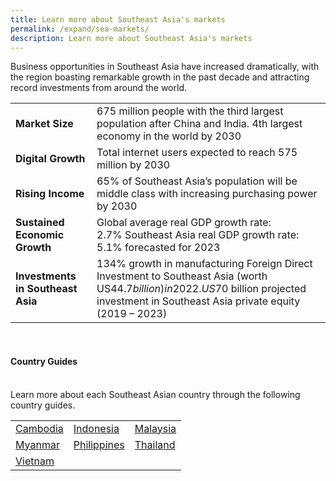 ```yaml
---
title: Learn more about Southeast Asia's markets
permalink: /expand/sea-markets/
description: Learn more about Southeast Asia's markets
---
```

Business opportunities in Southeast Asia have increased dramatically, with the region boasting remarkable growth in the past decade and attracting record investments from around the world.



|  |  | 
| -------- | -------- | 
| <b>Market Size</b> |675 million people with the third largest population after China and India. 4th largest economy in the world by 2030 |
<b>Digital Growth</b> | Total internet users expected to reach 575 million by 2030 | 
<b>Rising Income</b> | 65% of Southeast Asia’s population will be middle class with increasing purchasing power by 2030| 
<b>Sustained Economic Growth</b> | Global average real GDP growth rate: 2.7% Southeast Asia real GDP growth rate: 5.1% forecasted for 2023| 
<b>Investments in Southeast Asia</b> |134% growth in manufacturing Foreign Direct Investment to Southeast Asia (worth US$44.7 billion) in 2022. US$70 billion projected investment in Southeast Asia private equity (2019 – 2023)| 
<br>

<h4>Country Guides</h4><br>
Learn more about each Southeast Asian country through the following country guides.<br>

|  |  |  |
| -------- | -------- | -------- |
| [Cambodia](https://www.enterprisesg.gov.sg/overseas-markets/asia-pacific/cambodia/market-profile)<br> | [Indonesia](https://www.enterprisesg.gov.sg/overseas-markets/asia-pacific/indonesia/market-profile)<br> | [Malaysia](https://www.enterprisesg.gov.sg/overseas-markets/asia-pacific/malaysia/market-profile)<br>  |
| [Myanmar](https://www.enterprisesg.gov.sg/overseas-markets/asia-pacific/myanmar/market-profile)<br> | [Philippines](https://www.enterprisesg.gov.sg/overseas-markets/asia-pacific/philippines/market-profile)<br> |[Thailand](https://www.enterprisesg.gov.sg/overseas-markets/asia-pacific/thailand/market-profile)<br> |
| [Vietnam](https://www.enterprisesg.gov.sg/overseas-markets/asia-pacific/vietnam/market-profile)<br>  |  |  |
